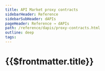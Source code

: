 ```yaml
---
title: API Market proxy contracts
sidebarHeader: Reference
sidebarSubHeader: dAPIs
pageHeader: Reference → dAPIs
path: /reference/dapis/proxy-contracts.html
outline: deep
tags:
---
```


<PageHeader/>

<SearchHighlight/>

# {{$frontmatter.title}}
